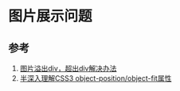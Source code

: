 # 图片展示问题

## 参考
1. [图片溢出div，超出div解决办法](https://www.jianshu.com/p/42e78786d09b)
2. [半深入理解CSS3 object-position/object-fit属性](https://www.zhangxinxu.com/wordpress/2015/03/css3-object-position-object-fit/)
